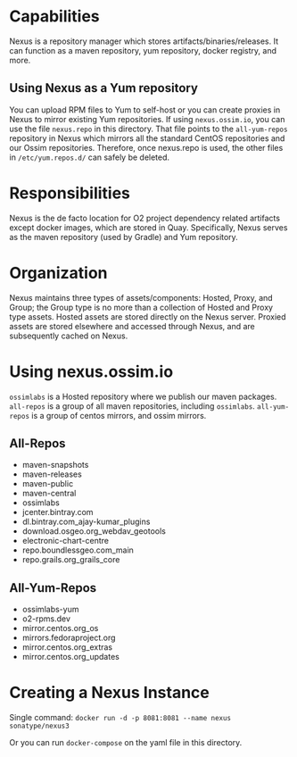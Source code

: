 # Capabilities

Nexus is a repository manager which stores artifacts/binaries/releases. It can function as a maven repository, yum repository, docker registry, and more.

## Using Nexus as a Yum repository

You can upload RPM files to Yum to self-host or you can create proxies in Nexus to mirror existing Yum repositories.
If using `nexus.ossim.io`, you can use the file `nexus.repo` in this directory. 
That file points to the `all-yum-repos` repository in Nexus which mirrors all the standard CentOS repositories and our Ossim repositories.
Therefore, once nexus.repo is used, the other files in `/etc/yum.repos.d/` can safely be deleted. 

# Responsibilities

Nexus is the de facto location for O2 project dependency related artifacts except docker images, which are stored in Quay. 
Specifically, Nexus serves as the maven repository (used by Gradle) and Yum repository.
 

# Organization

Nexus maintains three types of assets/components: Hosted, Proxy, and Group; the Group type is no more than a collection of Hosted and Proxy type assets.
Hosted assets are stored directly on the Nexus server.
Proxied assets are stored elsewhere and accessed through Nexus, and are subsequently cached on Nexus.


# Using nexus.ossim.io

`ossimlabs` is a Hosted repository where we publish our maven packages.
`all-repos` is a group of all maven repositories, including `ossimlabs`.
`all-yum-repos` is a group of centos mirrors, and ossim mirrors.

## All-Repos

- maven-snapshots
- maven-releases
- maven-public
- maven-central
- ossimlabs
- jcenter.bintray.com
- dl.bintray.com_ajay-kumar_plugins
- download.osgeo.org_webdav_geotools
- electronic-chart-centre
- repo.boundlessgeo.com_main
- repo.grails.org_grails_core

## All-Yum-Repos

- ossimlabs-yum
- o2-rpms.dev
- mirror.centos.org_os
- mirrors.fedoraproject.org
- mirror.centos.org_extras
- mirror.centos.org_updates

# Creating a Nexus Instance

Single command: `docker run -d -p 8081:8081 --name nexus sonatype/nexus3`

Or you can run `docker-compose` on the yaml file in this directory.